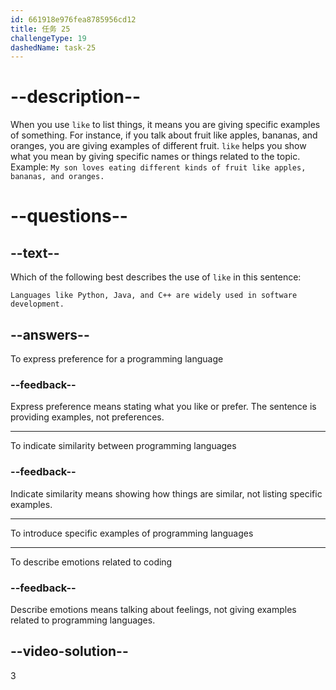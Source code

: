 ```yaml
---
id: 661918e976fea8785956cd12
title: 任务 25
challengeType: 19
dashedName: task-25
---
```


# --description--

When you use `like` to list things, it means you are giving specific examples of something. For instance, if you talk about fruit like apples, bananas, and oranges, you are giving examples of different fruit. `like` helps you show what you mean by giving specific names or things related to the topic. Example: `My son loves eating different kinds of fruit like apples, bananas, and oranges.`

# --questions--

## --text--

Which of the following best describes the use of `like` in this sentence:

`Languages like Python, Java, and C++ are widely used in software development.`

## --answers--

To express preference for a programming language

### --feedback--

Express preference means stating what you like or prefer. The sentence is providing examples, not preferences.

---

To indicate similarity between programming languages

### --feedback--

Indicate similarity means showing how things are similar, not listing specific examples.

---

To introduce specific examples of programming languages

---

To describe emotions related to coding

### --feedback--

Describe emotions means talking about feelings, not giving examples related to programming languages.

## --video-solution--

3
